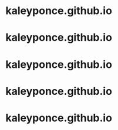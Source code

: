 # kaleyponce.github.io
# kaleyponce.github.io
# kaleyponce.github.io
# kaleyponce.github.io
# kaleyponce.github.io
